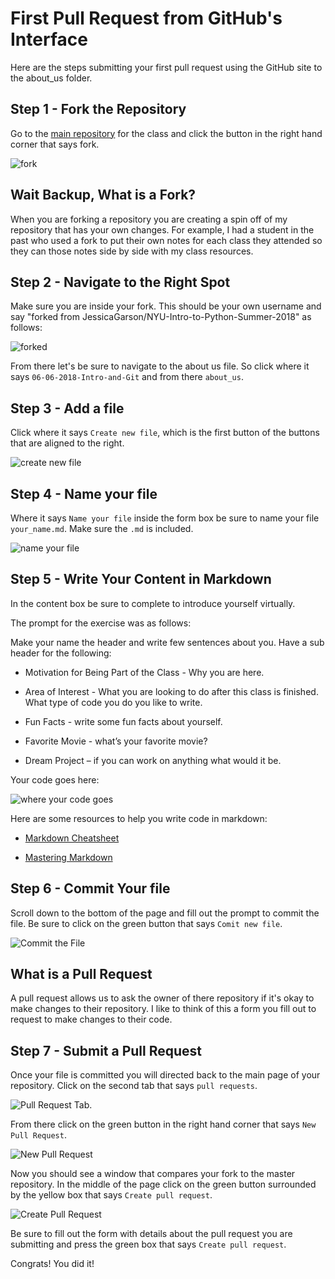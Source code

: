 # First Pull Request from GitHub's Interface
Here are the steps submitting your first pull request using the GitHub site to the about_us folder.

## Step 1 - Fork the Repository
Go to the [main repository](https://github.com/JessicaGarson/NYU-Intro-to-Python-Summer-2018) for the class and click the button in the right hand corner that says fork.

![fork](https://res.cloudinary.com/dkibchpur/image/upload/v1528389260/Screen_Shot_2018-06-07_at_12.25.53_PM.png)

## Wait Backup, What is a Fork?
When you are forking a repository you are creating a spin off of my repository that has your own changes. For example, I had a student in the past who used a fork to put their own notes for each class they attended so they can those notes side by side with my class resources.

## Step 2 - Navigate to the Right Spot
Make sure you are inside your fork. This should be your own username and say "forked from JessicaGarson/NYU-Intro-to-Python-Summer-2018" as follows:

![forked](https://res.cloudinary.com/dkibchpur/image/upload/v1528389819/Screen_Shot_2018-06-07_at_12.43.19_PM.png)

From there let's be sure to navigate to the about us file. So click where it says `06-06-2018-Intro-and-Git` and from there `about_us`.

## Step 3 - Add a file
Click where it says `Create new file`, which is the first button of the buttons that are aligned to the right.  

![create new file](https://res.cloudinary.com/dkibchpur/image/upload/v1528390261/create%20new%20file.png)

## Step 4 - Name your file
Where it says `Name your file` inside the form box be sure to name your file `your_name.md`. Make sure the `.md` is included.

![name your file](http://res.cloudinary.com/dkibchpur/image/upload/v1528392684/name%20your%20file.png)

## Step 5 - Write Your Content in Markdown
In the content box be sure to complete to introduce yourself virtually.

The prompt for the exercise was as follows:

Make your name the header and write few sentences about you. Have a sub header for the following:

- Motivation for Being Part of the Class - Why you are here.

- Area of Interest - What you are looking to do after this class is finished. What type of code you do you like to write.

- Fun Facts - write some fun facts about yourself.

- Favorite Movie - what’s your favorite movie?

- Dream Project – if you can work on anything what would it be.

Your code goes here:

![where your code goes](https://res.cloudinary.com/dkibchpur/image/upload/v1528393987/Screen_Shot_2018-06-07_at_1.52.13_PM.png)

Here are some resources to help you write code in markdown:

- [Markdown Cheatsheet](https://github.com/adam-p/markdown-here/wiki/Markdown-Cheatsheet)

- [Mastering Markdown](https://guides.github.com/features/mastering-markdown/)

## Step 6 - Commit Your file
Scroll down to the bottom of the page and fill out the prompt to commit the file. Be sure to click on the green button that says `Comit new file`.

![Commit the File](https://res.cloudinary.com/dkibchpur/image/upload/v1528393987/Screen_Shot_2018-06-07_at_1.52.13_PM.png)

## What is a Pull Request
A pull request allows us to ask the owner of there repository if it's okay to make changes to their repository. I like to think of this a form you fill out to request to make changes to their code. 

## Step 7 - Submit a Pull Request
Once your file is committed you will directed back to the main page of your repository. Click on the second tab that says `pull requests`.

![Pull Request Tab](https://res.cloudinary.com/dkibchpur/image/upload/v1528394648/Screen_Shot_2018-06-07_at_2.03.49_PM.png).

From there click on the green button in the right hand corner that says `New Pull Request`.

![New Pull Request](https://res.cloudinary.com/dkibchpur/image/upload/v1528394821/Screen_Shot_2018-06-07_at_2.06.09_PM.png)

Now you should see a window that compares your fork to the master repository. In the middle of the page click on the green button surrounded by the yellow box that says `Create pull request`.

![Create Pull Request](https://res.cloudinary.com/dkibchpur/image/upload/v1528395137/Screen_Shot_2018-06-07_at_2.08.21_PM.png)

Be sure to fill out the form with details about the pull request you are submitting and press the green box that says `Create pull request`.

Congrats! You did it!
